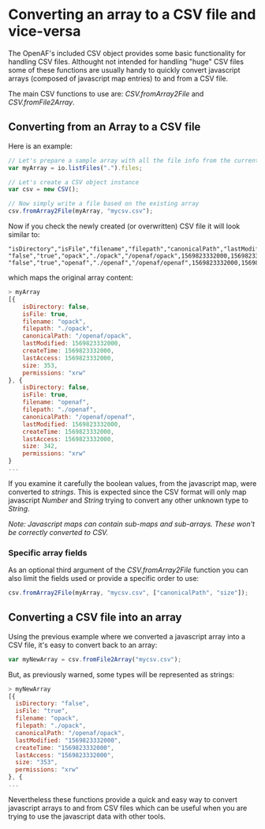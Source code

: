 # Converting an array to a CSV file and vice-versa

The OpenAF's included CSV object provides some basic functionality for handling CSV files. Althought not intended for handling "huge" CSV files some of these functions are usually handy to quickly convert javascript arrays (composed of javascript map entries) to and from a CSV file. 

The main CSV functions to use are: _CSV.fromArray2File_ and _CSV.fromFile2Array_.

## Converting from an Array to a CSV file

Here is an example:

````javascript
// Let's prepare a sample array with all the file info from the current folder
var myArray = io.listFiles(".").files;

// Let's create a CSV object instance
var csv = new CSV();

// Now simply write a file based on the existing array
csv.fromArray2File(myArray, "mycsv.csv");
````

Now if you check the newly created (or overwritten) CSV file it will look similar to:

````csv
"isDirectory","isFile","filename","filepath","canonicalPath","lastModified","createTime","lastAccess","size","permissions"
"false","true","opack","./opack","/openaf/opack",1569823332000,1569823332000,1569823332000,353,"xrw"
"false","true","openaf","./openaf","/openaf/openaf",1569823332000,1569823332000,1569823332000,342,"xrw"
````

which maps the original array content:

````javascript
> myArray
[{
    isDirectory: false,
    isFile: true,
    filename: "opack",
    filepath: "./opack",
    canonicalPath: "/openaf/opack",
    lastModified: 1569823332000,
    createTime: 1569823332000,
    lastAccess: 1569823332000,
    size: 353,
    permissions: "xrw"
}, {
    isDirectory: false,
    isFile: true, 
    filename: "openaf",
    filepath: "./openaf",
    canonicalPath: "/openaf/openaf",
    lastModified: 1569823332000,
    createTime: 1569823332000,
    lastAccess: 1569823332000,
    size: 342,
    permissions: "xrw"
}
...
````

If you examine it carefully the boolean values, from the javascript map, were converted to _strings_. This is expected since the CSV format will only map javascript _Number_ and _String_ trying to convert any other unknown type to _String_.

_Note: Javascript maps can contain sub-maps and sub-arrays. These won't be correctly converted to CSV._

### Specific array fields

As an optional third argument of the _CSV.fromArray2File_ function you can also limit the fields used or provide a specific order to use:

````javascript
csv.fromArray2File(myArray, "mycsv.csv", ["canonicalPath", "size"]);
````

## Converting a CSV file into an array

Using the previous example where we converted a javascript array into a CSV file, it's easy to convert back to an array:

````javascript
var myNewArray = csv.fromFile2Array("mycsv.csv");
````

But, as previously warned, some types will be represented as strings:

````javascript
> myNewArray
[{
  isDirectory: "false",
  isFile: "true",
  filename: "opack",
  filepath: "./opack",
  canonicalPath: "/openaf/opack",
  lastModified: "1569823332000",
  createTime: "1569823332000",
  lastAccess: "1569823332000",
  size: "353",
  permissions: "xrw"
}, {
...
````

Nevertheless these functions provide a quick and easy way to convert javascript arrays to and from CSV files which can be useful when you are trying to use the javascript data with other tools.